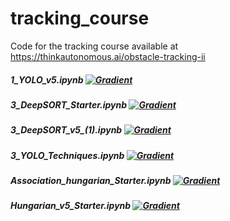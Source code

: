 # tracking_course
Code for the tracking course available at https://thinkautonomous.ai/obstacle-tracking-ii 

##### 1_YOLO_v5.ipynb                     [![Gradient](https://assets.paperspace.io/img/gradient-badge.svg)](https://console.paperspace.com/github/blueeagle100/tracking_course/blob/master/1_YOLO_v5.ipynb)

##### 3_DeepSORT_Starter.ipynb            [![Gradient](https://assets.paperspace.io/img/gradient-badge.svg)](https://console.paperspace.com/github/blueeagle100/tracking_course/blob/master/3_DeepSORT_Starter.ipynb)

##### 3_DeepSORT_v5_(1).ipynb             [![Gradient](https://assets.paperspace.io/img/gradient-badge.svg)](https://console.paperspace.com/github/blueeagle100/tracking_course/blob/master/3_DeepSORT_v5_(1).ipynb)

##### 3_YOLO_Techniques.ipynb             [![Gradient](https://assets.paperspace.io/img/gradient-badge.svg)](https://console.paperspace.com/github/blueeagle100/tracking_course/blob/master/3_YOLO_Techniques.ipynb)

##### Association_hungarian_Starter.ipynb [![Gradient](https://assets.paperspace.io/img/gradient-badge.svg)](https://console.paperspace.com/github/blueeagle100/tracking_course/blob/master/Association_hungarian_Starter.ipynb)

##### Hungarian_v5_Starter.ipynb          [![Gradient](https://assets.paperspace.io/img/gradient-badge.svg)](https://console.paperspace.com/github/blueeagle100/tracking_course/blob/master/Hungarian_v5_Starter.ipynb)



